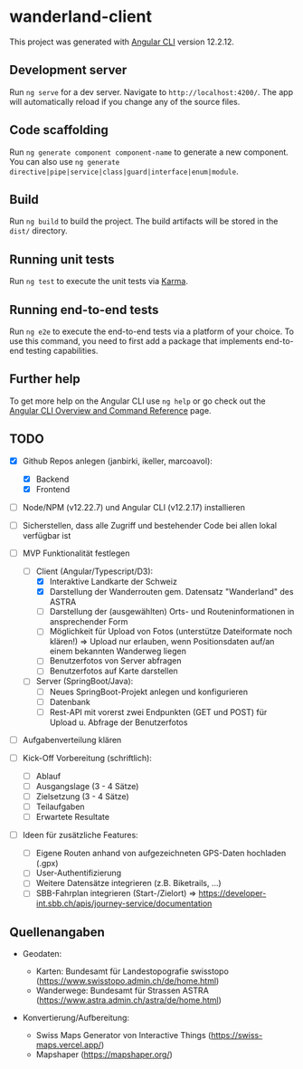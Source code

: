 # wanderland-client

This project was generated with [Angular CLI](https://github.com/angular/angular-cli) version 12.2.12.

## Development server

Run `ng serve` for a dev server. Navigate to `http://localhost:4200/`. The app will automatically reload if you change any of the source files.

## Code scaffolding

Run `ng generate component component-name` to generate a new component. You can also use `ng generate directive|pipe|service|class|guard|interface|enum|module`.

## Build

Run `ng build` to build the project. The build artifacts will be stored in the `dist/` directory.

## Running unit tests

Run `ng test` to execute the unit tests via [Karma](https://karma-runner.github.io).

## Running end-to-end tests

Run `ng e2e` to execute the end-to-end tests via a platform of your choice. To use this command, you need to first add a package that implements end-to-end testing capabilities.

## Further help

To get more help on the Angular CLI use `ng help` or go check out the [Angular CLI Overview and Command Reference](https://angular.io/cli) page.

## TODO

- [x] Github Repos anlegen (janbirki, ikeller, marcoavol):
  - [x] Backend
  - [x] Frontend
- [ ] Node/NPM (v12.22.7) und Angular CLI (v12.2.17) installieren
- [ ] Sicherstellen, dass alle Zugriff und bestehender Code bei allen lokal verfügbar ist

- [ ] MVP Funktionalität festlegen
  - [ ] Client (Angular/Typescript/D3):
    - [x] Interaktive Landkarte der Schweiz
    - [x] Darstellung der Wanderrouten gem. Datensatz "Wanderland" des ASTRA
    - [ ] Darstellung der (ausgewählten) Orts- und Routeninformationen in ansprechender Form
    - [ ] Möglichkeit für Upload von Fotos (unterstütze Dateiformate noch klären!) => Upload nur erlauben, wenn Positionsdaten auf/an einem bekannten Wanderweg liegen
    - [ ] Benutzerfotos von Server abfragen
    - [ ] Benutzerfotos auf Karte darstellen
  - [ ] Server (SpringBoot/Java):
    - [ ] Neues SpringBoot-Projekt anlegen und konfigurieren
    - [ ] Datenbank
    - [ ] Rest-API mit vorerst zwei Endpunkten (GET und POST) für Upload u. Abfrage der Benutzerfotos
- [ ] Aufgabenverteilung klären
- [ ] Kick-Off Vorbereitung (schriftlich):
  - [ ] Ablauf
  - [ ] Ausgangslage (3 - 4 Sätze)  
  - [ ] Zielsetzung (3 - 4 Sätze)  
  - [ ] Teilaufgaben  
  - [ ] Erwartete Resultate  

- [ ] Ideen für zusätzliche Features:
  - [ ] Eigene Routen anhand von aufgezeichneten GPS-Daten hochladen (.gpx)
  - [ ] User-Authentifizierung
  - [ ] Weitere Datensätze integrieren (z.B. Biketrails, ...)
  - [ ] SBB-Fahrplan integrieren (Start-/Zielort) => <https://developer-int.sbb.ch/apis/journey-service/documentation>

## Quellenangaben

- Geodaten:
  - Karten: Bundesamt für Landestopografie swisstopo (<https://www.swisstopo.admin.ch/de/home.html>)
  - Wanderwege: Bundesamt für Strassen ASTRA (<https://www.astra.admin.ch/astra/de/home.html>)

- Konvertierung/Aufbereitung:
  - Swiss Maps Generator von Interactive Things (<https://swiss-maps.vercel.app/>)
  - Mapshaper (<https://mapshaper.org/>)
